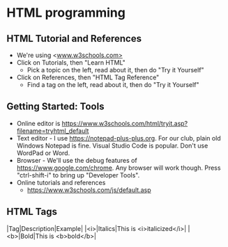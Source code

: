 # HTML programming

## HTML Tutorial and References
* We're using <www.w3schools.com>
* Click on Tutorials, then "Learn HTML"
    * Pick a topic on the left, read about it, then do "Try it Yourself"
* Click on References, then "HTML Tag Reference"
    * Find a tag on the left, read about it, then do "Try it Yourself"

## Getting Started: Tools

* Online editor is <https://www.w3schools.com/html/tryit.asp?filename=tryhtml_default>
* Text editor - I use <https://notepad-plus-plus.org>. For our club, plain old Windows Notepad is fine. Visual Studio Code is popular. Don't use WordPad or Word.
* Browser - We'll use the debug features of <https://www.google.com/chrome>. Any browser will work though. Press "ctrl-shift-i" to bring up "Developer Tools".
* Online tutorials and references
    * <https://www.w3schools.com/js/default.asp>

## HTML Tags
|Tag|Description|Example|
|\<i>|Italics|This is \<i>italicized\</i>|
|\<b>|Bold|This is \<b>bold\</b>|
